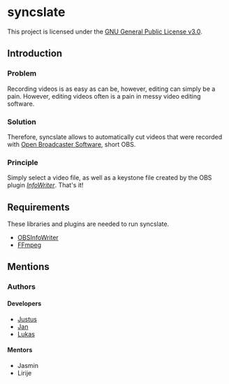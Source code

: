 # syncslate
This project is licensed under the [GNU General Public License v3.0](/LICENSE).

## Introduction
### Problem
Recording videos is as easy as can be, however, editing can simply be a pain.
However, editing videos often is a pain in messy video editing software.

### Solution
Therefore, syncslate allows to automatically cut videos that were recorded
with [Open Broadcaster Software](https://obsproject.com/), short OBS. 

### Principle
Simply select a video file, as well as a keystone file created by the OBS plugin
[*InfoWriter*](https://github.com/partouf/OBSInfoWriter). That's it!

## Requirements
These libraries and plugins are needed to run syncslate.
* [OBSInfoWriter](https://github.com/partouf/OBSInfoWriter)
* [FFmpeg](https://ffmpeg.org/) 

## Mentions
### Authors
#### Developers
* [Justus](http://github.com/technikkeller)
* [Jan](https://github.com/breuxi)
* [Lukas](https://github.com/luki)
#### Mentors
* Jasmin
* Lirije
